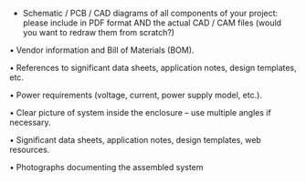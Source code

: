 - Schematic / PCB / CAD diagrams of all components of your project: please include in PDF format
AND the actual CAD / CAM files (would you want to redraw them from scratch?)

• Vendor information and Bill of Materials (BOM).

• References to significant data sheets, application notes, design templates, etc.

• Power requirements (voltage, current, power supply model, etc.).

• Clear picture of system inside the enclosure – use multiple angles if necessary.

• Significant data sheets, application notes, design templates, web resources.

• Photographs documenting the assembled system 
